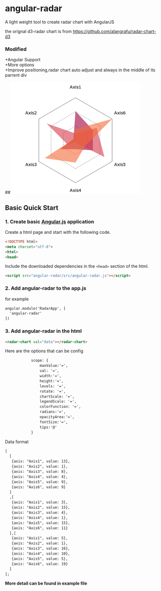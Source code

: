angular-radar
========

A light weight tool to create radar chart with AngularJS

the orignal d3-radar chart is from https://github.com/alangrafu/radar-chart-d3


### Modified
+Angular Support  
+More options  
+Improve positioning,radar chart auto adjust and always in the middle of its parrent div  

##![angular-radar Charts](https://raw.githubusercontent.com/vthinkxie/angular-radar/master/example/Angular%20Radar.png "angular-radar Charts")

## Basic Quick Start 

    
### 1. Create basic [Angular.js](http://angularjs.org/) application

Create a html page and start with the following code.
```html
<!DOCTYPE html>
<meta charset="utf-8">
<html>
<head>
```

Include the downloaded dependencies in the ```<head>``` section of the html.

```html
<script src="angular-radar/src/angular-radar.js"></script>
```

### 2. Add angular-radar to the app.js
for example
```html
angular.module('RadarApp', [
  'angular-radar'
])
```

### 3. Add angular-radar in the html
```html
<radar-chart val="data"></radar-chart>
```
Here are the options that can be config
```html
            scope: { 
                maxValue:'=',
                val: '=',
                width:'=',
                height:'=',
                levels: '=',
                rotate: '=',
                chartScale: '=',
                legendScale: '=',
                colorFunction: '=',
                radians:'=',
                opacityArea:'=',
                fontSize:'=',
                tips:'@'
            }
```
Data format
```html
[
  [
   {axis: "Axis1", value: 13}, 
   {axis: "Axis2", value: 1}, 
   {axis: "Axis3", value: 8},  
   {axis: "Axis4", value: 4},  
   {axis: "Axis5", value: 9},
   {axis: "Axis6", value: 9}
  ]
  ,[
   {axis: "Axis1", value: 3}, 
   {axis: "Axis2", value: 15}, 
   {axis: "Axis3", value: 4}, 
   {axis: "Axis4", value: 1},  
   {axis: "Axis5", value: 15},
   {axis: "Axis6", value: 11}
  ],[
   {axis: "Axis1", value: 5}, 
   {axis: "Axis2", value: 1}, 
   {axis: "Axis3", value: 16}, 
   {axis: "Axis4", value: 10},  
   {axis: "Axis5", value: 5},
   {axis: "Axis6", value: 19}
  ]
];
```
**More detail can be found in example file**
